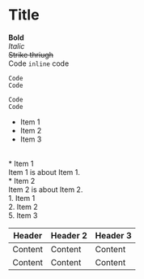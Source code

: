 # Title
**Bold**<br/>
*Italic*<br/>
~~Strike thriugh~~<br/>
Code `inline` code<br/>
```
Code
Code
```
```<language>
Code
Code
```
* Item 1
* Item 2
* Item 3 <br/>
<br/>
* Item 1<br/>
  Item 1 is about Item 1.<br/>
* Item 2<br/> 
  Item 2 is about Item 2.<br/>
1. Item 1<br/>  
2. Item 2<br/>
5. Item 3<br/>

| Header | Header 2 | Header 3 |
| ------ | -------- | -------- |
| Content | Content | Content |
| Content | Content | Content |
     
